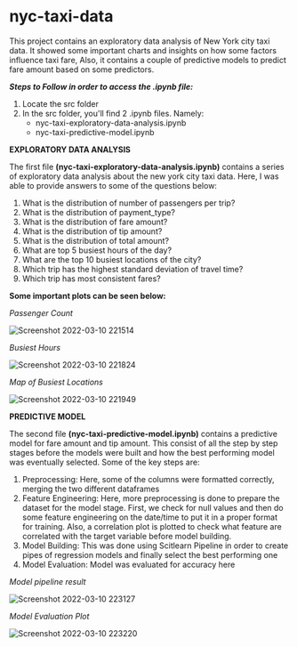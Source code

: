 # nyc-taxi-data
This project contains an exploratory data analysis of New York city taxi data. It showed some important charts and insights on how some factors influence taxi fare, Also, it contains a couple of predictive models to predict fare amount based on some predictors.

***Steps to Follow in order to access the .ipynb file:***

1. Locate the src folder
2. In the src folder, you'll find 2 .ipynb files. Namely:
    - nyc-taxi-exploratory-data-analysis.ipynb
    - nyc-taxi-predictive-model.ipynb

**EXPLORATORY DATA ANALYSIS**

The first file __(nyc-taxi-exploratory-data-analysis.ipynb)__ contains a series of exploratory data analysis about the new york city taxi data. Here, I was able to provide answers to some of the questions below:

1. What is the distribution of number of passengers per trip?
2. What is the distribution of payment_type?
3. What is the distribution of fare amount?
4. What is the distribution of tip amount?
5. What is the distribution of total amount?
6. What are top 5 busiest hours of the day?
7. What are the top 10 busiest locations of the city?
8. Which trip has the highest standard deviation of travel time?
9. Which trip has most consistent fares?  

**Some important plots can be seen below:**
  

*Passenger Count*

![Screenshot 2022-03-10 221514](https://user-images.githubusercontent.com/32384910/157651040-6c237b99-ff64-4775-83da-909ade31b2bb.png)

*Busiest Hours*

![Screenshot 2022-03-10 221824](https://user-images.githubusercontent.com/32384910/157651444-84b8159e-9d26-4a28-a77c-b3fcbaadfdee.png)

*Map of Busiest Locations*

![Screenshot 2022-03-10 221949](https://user-images.githubusercontent.com/32384910/157651682-6399ab07-ee3c-4bef-9000-ffa3599babfc.png)


**PREDICTIVE MODEL**

The second file __(nyc-taxi-predictive-model.ipynb)__ contains a predictive model for fare amount and tip amount. This consist of all the step by step stages before the models were built and how the best performing model was eventually selected. Some of the key steps are:

1. Preprocessing: Here, some of the columns were formatted correctly, merging the two different dataframes
2. Feature Engineering: Here, more preprocessing is done to prepare the dataset for the model stage. First, we check for null values and then do some feature engineering on the date/time to put it in a proper format for training. Also, a correlation plot is plotted to check what feature are correlated with the target variable before model building. 
3. Model Building: This was done using Scitlearn Pipeline in order to create pipes of regression models and finally select the best performing one
4. Model Evaluation: Model was evaluated for accuracy here

*Model pipeline result*

![Screenshot 2022-03-10 223127](https://user-images.githubusercontent.com/32384910/157653380-62698a87-86e4-4743-80fa-768c4b70794c.png)

*Model Evaluation Plot*

![Screenshot 2022-03-10 223220](https://user-images.githubusercontent.com/32384910/157653647-c638a982-9510-4301-a45c-7a4facdff821.png)







